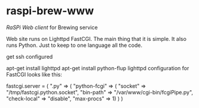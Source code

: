 raspi-brew-www
==============

_RaSPi Web client_ for Brewing service

Web site runs on Lighttpd  FastCGI. The main thing that it is simple.
It also runs Python. Just to keep to one language all the code.

get ssh configured

apt-get install lighttpd
apt-get install python-flup
lighttpd configuration for FastCGI looks like this:


fastcgi.server = ( ".py" => ( "python-fcgi" => ( "socket" => "/tmp/fastcgi.python.socket", "bin-path" => "/var/www/cgi-bin/fcgiPipe.py", "check-local" => "disable", "max-procs" => 1) ) )

